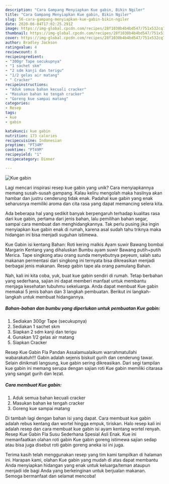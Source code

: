 ```yaml
---
description: "Cara Gampang Menyiapkan Kue gabin, Bikin Ngiler"
title: "Cara Gampang Menyiapkan Kue gabin, Bikin Ngiler"
slug: 56-cara-gampang-menyiapkan-kue-gabin-bikin-ngiler
date: 2020-06-04T17:02:25.291Z
image: https://img-global.cpcdn.com/recipes/28f1030b4b4bd547/751x532cq70/kue-gabin-foto-resep-utama.jpg
thumbnail: https://img-global.cpcdn.com/recipes/28f1030b4b4bd547/751x532cq70/kue-gabin-foto-resep-utama.jpg
cover: https://img-global.cpcdn.com/recipes/28f1030b4b4bd547/751x532cq70/kue-gabin-foto-resep-utama.jpg
author: Bradley Jackson
ratingvalue: 4
reviewcount: 8
recipeingredient:
- "300gr Tape secukupnya"
- "1 sachet skm"
- "2 sdm kanji dan terigu"
- "1/2 gelas air matang"
- " Cracker"
recipeinstructions:
- "Aduk semua bahan kecuali cracker"
- "Masukan bahan ke tengah cracker"
- "Goreng kue sampai matang"
categories:
- Resep
tags:
- kue
- gabin

katakunci: kue gabin 
nutrition: 173 calories
recipecuisine: Indonesian
preptime: "PT34M"
cooktime: "PT49M"
recipeyield: "1"
recipecategory: Dinner

---
```



![Kue gabin](https://img-global.cpcdn.com/recipes/28f1030b4b4bd547/751x532cq70/kue-gabin-foto-resep-utama.jpg)

Lagi mencari inspirasi resep kue gabin yang unik? Cara menyiapkannya memang susah-susah gampang. Kalau keliru mengolah maka hasilnya akan hambar dan justru cenderung tidak enak. Padahal kue gabin yang enak seharusnya memiliki aroma dan cita rasa yang dapat memancing selera kita.

Ada beberapa hal yang sedikit banyak berpengaruh terhadap kualitas rasa dari kue gabin, pertama dari jenis bahan, lalu pemilihan bahan segar, sampai cara membuat dan menghidangkannya. Tak perlu pusing jika ingin menyiapkan kue gabin enak di rumah, karena asal sudah tahu triknya maka hidangan ini bisa menjadi suguhan istimewa.

Kue Gabin isi kentang Bahan: Roti kering malkis Ayam suwir Bawang bombai Margarin Kentang yang dihaluskan Bumbu ayam suwir Bawang putih+putih Merica. Tape singkong atau orang sunda menyebutnya peyeum, salah satu makanan permentasi dari singkong ini ternyata bisa dikreasikan menjadi berbagai jenis makanan. Resep gabin tape ala orang pamulang Bahan.


Nah, kali ini kita coba, yuk, buat kue gabin sendiri di rumah. Tetap berbahan yang sederhana, sajian ini dapat memberi manfaat untuk membantu menjaga kesehatan tubuhmu sekeluarga. Anda dapat membuat Kue gabin memakai 5 jenis bahan dan 3 langkah pembuatan. Berikut ini langkah-langkah untuk membuat hidangannya.

<!--inarticleads1-->

##### Bahan-bahan dan bumbu yang diperlukan untuk pembuatan Kue gabin:

1. Sediakan 300gr Tape (secukupnya)
1. Sediakan 1 sachet skm
1. Siapkan 2 sdm kanji dan terigu
1. Gunakan 1/2 gelas air matang
1. Siapkan  Cracker


Resep Kue Gabin Fla Pandan Assalamualaikum warrahmatullahi wabarakatuh!!! Gabin adalah sejenis biskuit gurih dan cenderung tawar. Selain dinikmati langsung, kue gabin sering dikreasikan. Dari segi tampilan kue gabin ini memang serupa dengan sajian roti Kue gabin memiliki citarasa yang sangat gurih dan lezat. 

<!--inarticleads2-->

##### Cara membuat Kue gabin:

1. Aduk semua bahan kecuali cracker
1. Masukan bahan ke tengah cracker
1. Goreng kue sampai matang


Di tambah lagi dengan bahan isi yang dapat. Cara membuat kue gabin adalah rebus kentang dan wortel hingga empuk, tiriskan. Halo resep kali ini adalah resep dan cara membuat kue gabin isi ayam kentang wortel renyah. Resep Kue Gabin Fla Susu Sederhana Spesial Asli Enak. Kue ini memanfaatkan olahan roti gabin Kue gabin goreng istimewa sajian sedap atau bisa juga disebut roti gabin goreng aneka isi ini juga. 

Terima kasih telah menggunakan resep yang tim kami tampilkan di halaman ini. Harapan kami, olahan Kue gabin yang mudah di atas dapat membantu Anda menyiapkan hidangan yang enak untuk keluarga/teman ataupun menjadi ide bagi Anda yang berkeinginan untuk berjualan makanan. Semoga bermanfaat dan selamat mencoba!
